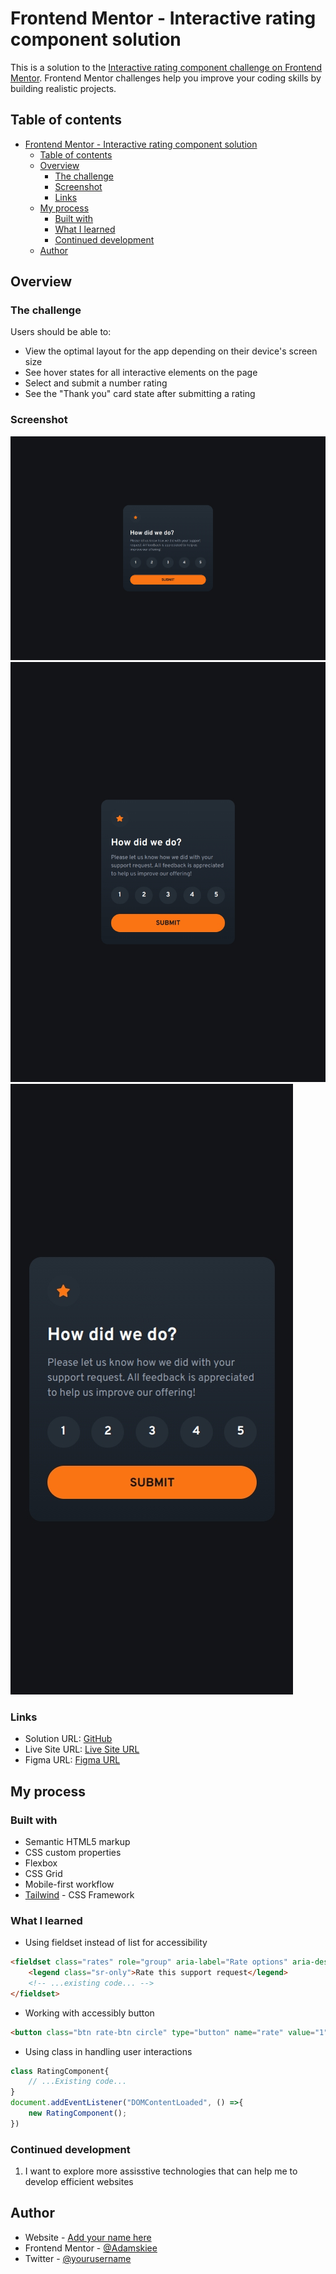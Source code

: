 # Frontend Mentor - Interactive rating component solution

This is a solution to the [Interactive rating component challenge on Frontend Mentor](https://www.frontendmentor.io/challenges/interactive-rating-component-koxpeBUmI). Frontend Mentor challenges help you improve your coding skills by building realistic projects.

## Table of contents

- [Frontend Mentor - Interactive rating component solution](#frontend-mentor---interactive-rating-component-solution)
  - [Table of contents](#table-of-contents)
  - [Overview](#overview)
    - [The challenge](#the-challenge)
    - [Screenshot](#screenshot)
    - [Links](#links)
  - [My process](#my-process)
    - [Built with](#built-with)
    - [What I learned](#what-i-learned)
    - [Continued development](#continued-development)
  - [Author](#author)

## Overview

### The challenge

Users should be able to:

- View the optimal layout for the app depending on their device's screen size
- See hover states for all interactive elements on the page
- Select and submit a number rating
- See the "Thank you" card state after submitting a rating

### Screenshot

![Desktop](./screenshot/desktop.jpeg)
![Tablet](./screenshot/tablet.jpeg)
![Mobile](./screenshot/mobile.jpeg)

### Links

- Solution URL: [GitHub](https://github.com/adamskiee-frontendmentor-projects/interactive-rating-component)
- Live Site URL: [Live Site URL](https://adamskiee-frontendmentor-projects.github.io/interactive-rating-component)
- Figma URL: [Figma URL](https://www.figma.com/design/W1Vln1xtcv5ZgszecpuhSA/Interactive-Rating-Component?node-id=0-1&p=f&t=SRvtlMNWaLcag1Cp-0)

## My process

### Built with

- Semantic HTML5 markup
- CSS custom properties
- Flexbox
- CSS Grid
- Mobile-first workflow
- [Tailwind](https://tailwindcss.com) - CSS Framework

### What I learned

- Using fieldset instead of list for accessibility

```html
<fieldset class="rates" role="group" aria-label="Rate options" aria-describedby="rating-error">
    <legend class="sr-only">Rate this support request</legend>
    <!-- ...existing code... -->
</fieldset>
```

- Working with accessibly button

```html
<button class="btn rate-btn circle" type="button" name="rate" value="1" aria-pressed="false"><span class="btn-text">1</span></button>
```

- Using class in handling user interactions

```js
class RatingComponent{
    // ...Existing code...
}
document.addEventListener("DOMContentLoaded", () =>{
    new RatingComponent();
})
```

### Continued development

1. I want to explore more assisstive technologies that can help me to develop efficient websites

## Author

- Website - [Add your name here](https://www.your-site.com)
- Frontend Mentor - [@Adamskiee](https://www.frontendmentor.io/profile/Adamskiee)
- Twitter - [@yourusername](https://www.twitter.com/yourusername)
